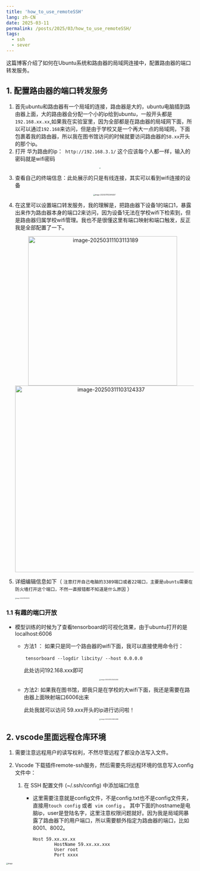 ```yaml
---
title: 'how_to_use_remoteSSH'
lang: zh-CN
date: 2025-03-11
permalink: /posts/2025/03/how_to_use_remoteSSH/
tags:
  - ssh
  - sever
---
```

这篇博客介绍了如何在Ubuntu系统和路由器的局域网连接中，配置路由器的端口转发服务。

## 1. 配置路由器的端口转发服务

1. 首先ubuntu和路由器有一个局域的连接，路由器是大的，ubuntu电脑插到路由器上面，大的路由器会分配一个小的ip给到ubuntu，一般开头都是`192.168.xx.xx`,如果我在实验室里，因为全部都是在路由器的局域网下面，所以可以通过`192.168`来访问，但是由于学校又是一个再大一点的局域网，下面包裹着我的路由器，所以我在图书馆访问的时候就要访问路由器的`58.xx`开头的那个ip。
2. 打开 华为路由的ip：` http://192.168.3.1/` 这个应该每个人都一样，输入的密码就是wifi密码

<p align="center">
  <img src="https://virginia-pepper.oss-cn-guangzhou.aliyuncs.com/img/blog/202503111029348.png" style="zoom:23%;" />
</p>




   3. 查看自己的终端信息：此处展示的只是有线连接，其实可以看到wifi连接的设备

      <p align="center">
      	<img src="https://virginia-pepper.oss-cn-guangzhou.aliyuncs.com/img/blog/202503111029748.png" alt="image-20250311102945687" style="zoom:30%;" />
      </p>



4. 在这里可以设置端口转发服务，我的理解是，把路由器下设备1的端口1，暴露出来作为路由器本身的端口2来访问，因为设备1无法在学校wifi下检索到，但是路由器归属学校wifi管理。我也不是很懂这里有端口映射和端口触发，反正我是全部配置了一下。

   
   
   <p align="center">
     <img src="https://virginia-pepper.oss-cn-guangzhou.aliyuncs.com/img/blog/202503111031263.png" alt="image-20250311103113189" alt="Image 1" width="400" style="display: inline-block; margin-right: 10px;">
     <img src="https://virginia-pepper.oss-cn-guangzhou.aliyuncs.com/img/blog/202503111031402.png" alt="image-20250311103124337"  alt="Image 2" width="500" style="display: inline-block;">
   </p>
   
   
5. 详细编辑信息如下（ `注意打开自己电脑的3389端口或者22端口，主要是ubuntu需要在防火墙打开这个端口，不然一直报错都不知道是什么原因` ） 

   <img src="https://virginia-pepper.oss-cn-guangzhou.aliyuncs.com/img/blog/202503111031182.png" alt="image-20250311103153133" style="zoom:20%;" />

### 1.1 有趣的端口开放

- 模型训练的时候为了查看tensorboard的可视化效果，由于ubuntu打开的是localhost:6006

   - 方法1 ： 如果只是同一个路由器的wifi下面，我可以直接使用命令行： 

     ​	 `tensorboard --logdir libcity/ --host 0.0.0.0`

      此处访问192.168.xxx即可

     <p align="center">
       <img src="/Users/alice/Library/Application Support/typora-user-images/image-20250312212434262.png" alt="image-20250312212434262" style="zoom: 25%;" />
     </p>

   - 方法2: 如果我在图书馆，即我只是在学校的大wifi下面，我还是需要在路由器上面映射端口6006出来

     此处我就可以访问 59.xxx开头的ip进行访问啦！

     <p align="center">
       	<img src="https://virginia-pepper.oss-cn-guangzhou.aliyuncs.com/img/blog/202503122128505.png" alt="image-20250312212834388" style="zoom: 25%;" />
     </p>

     

## 2. vscode里面远程仓库环境

1. 需要注意远程用户的读写权利，不然尽管远程了都没办法写入文件。

2. Vscode 下载插件remote-ssh服务，然后需要先将远程环境的信息写入config文件中：
   1. 在 SSH 配置文件 (~/.ssh/config) 中添加端口信息
      - 这里需要注意就是config文件，不是config.txt也不是config文件夹，直接用`touch config` 或者` vim config` 。 其中下面的hostname是电脑ip，user是登陆名字，这里注意权限问题就好。因为我是局域网暴露了路由器下的用户端口，所以需要额外指定为路由器的端口，比如8001、8002。

        ```shell
        Host 59.xx.xx.xx
                HostName 59.xx.xx.xxx
                User root
                Port xxxx                    
        ```

<img src="https://virginia-pepper.oss-cn-guangzhou.aliyuncs.com/img/blog/202503111032822.png" alt="image" style="display: block; margin: 0 auto; zoom:30%;" />
